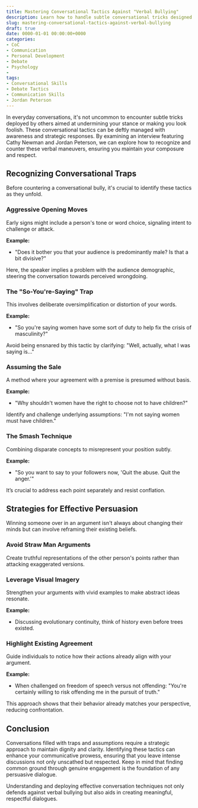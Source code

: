 ```yaml
---
title: Mastering Conversational Tactics Against "Verbal Bullying"
description: Learn how to handle subtle conversational tricks designed to undermine you with examples from a notable interview.
slug: mastering-conversational-tactics-against-verbal-bullying
draft: true
date: 0000-01-01 00:00:00+0000
categories:
- CoC
- Communication
- Personal Development
- Debate
- Psychology
-
tags:
- Conversational Skills
- Debate Tactics
- Communication Skills
- Jordan Peterson
---
```


In everyday conversations, it's not uncommon to encounter subtle tricks deployed by others aimed at undermining your stance or making you look foolish. These conversational tactics can be deftly managed with awareness and strategic responses. By examining an interview featuring Cathy Newman and Jordan Peterson, we can explore how to recognize and counter these verbal maneuvers, ensuring you maintain your composure and respect.

## Recognizing Conversational Traps

Before countering a conversational bully, it's crucial to identify these tactics as they unfold.

### Aggressive Opening Moves

Early signs might include a person's tone or word choice, signaling intent to challenge or attack.

**Example:**

- "Does it bother you that your audience is predominantly male? Is that a bit divisive?"

Here, the speaker implies a problem with the audience demographic, steering the conversation towards perceived wrongdoing.

### The "So-You're-Saying" Trap

This involves deliberate oversimplification or distortion of your words.

**Example:**

- "So you're saying women have some sort of duty to help fix the crisis of masculinity?"

Avoid being ensnared by this tactic by clarifying: "Well, actually, what I was saying is..."

### Assuming the Sale

A method where your agreement with a premise is presumed without basis.

**Example:**

- "Why shouldn't women have the right to choose not to have children?"

Identify and challenge underlying assumptions: "I'm not saying women must have children."

### The Smash Technique

Combining disparate concepts to misrepresent your position subtly.

**Example:**

- "So you want to say to your followers now, 'Quit the abuse. Quit the anger.'"

It’s crucial to address each point separately and resist conflation.

## Strategies for Effective Persuasion

Winning someone over in an argument isn't always about changing their minds but can involve reframing their existing beliefs.

### Avoid Straw Man Arguments

Create truthful representations of the other person's points rather than attacking exaggerated versions.

### Leverage Visual Imagery

Strengthen your arguments with vivid examples to make abstract ideas resonate.

**Example:**

- Discussing evolutionary continuity, think of history even before trees existed.

### Highlight Existing Agreement

Guide individuals to notice how their actions already align with your argument.

**Example:**

- When challenged on freedom of speech versus not offending: "You're certainly willing to risk offending me in the pursuit of truth."

This approach shows that their behavior already matches your perspective, reducing confrontation.

## Conclusion

Conversations filled with traps and assumptions require a strategic approach to maintain dignity and clarity. Identifying these tactics can enhance your communicative prowess, ensuring that you leave intense discussions not only unscathed but respected. Keep in mind that finding common ground through genuine engagement is the foundation of any persuasive dialogue.

Understanding and deploying effective conversation techniques not only defends against verbal bullying but also aids in creating meaningful, respectful dialogues.
